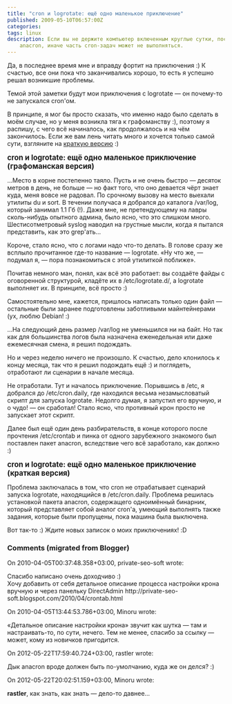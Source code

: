 ```yaml
---
title: "cron и logrotate: ещё одно маленькое приключение"
published: 2009-05-10T06:57:00Z
categories: 
tags: linux
description: Если вы не держите компьютер включенным круглые сутки, поставьте
    anacron, иначе часть cron-задач может не выполняться.
---
```


Да, в последнее время мне и вправду фортит на приключения :) К счастью, все они пока что заканчивались хорошо, то есть я успешно решал возникшие проблемы.

Темой этой заметки будут мои приключения с logrotate — он почему-то не запускался cron'ом.

В принципе, я мог бы просто сказать, что именно надо было сделать в моём случае, но у меня возникла тяга к графоманству :), поэтому я распишу, с чего всё начиналось, как продолжалось и на чём закончилось. Если же вам лень читать много и хочется только самой сути, взгляните на <a href='#short_version'>краткую версию</a> :)

<big><b>cron и logrotate: ещё одно маленькое приключение (графоманская версия)</b></big>

…Место в корне постепенно таяло. Пусть и не очень быстро — десяток метров в день, не больше — но факт того, что оно девается чёрт знает куда, меня вовсе не радовал. По срочному вызову на место выехали утилиты du и sort. В течении получаса я добрался до каталога /var/log, который занимал 1.1 Гб (!). Даже мне, не претендующему на лавры сколь-нибудь опытного админа, было ясно, что это слишком много. Шестисотметровый syslog наводил на грустные мысли, когда я пытался представить, как это grep'ать…

Короче, стало ясно, что с логами надо что-то делать. В голове сразу же всплыло прочитанное где-то название — logrotate. «Ну что же, — подумал я, — пора познакомиться с этой утилиткой поближе».

Почитав немного ман, понял, как всё это работает: вы создаёте файды с оговоренной структурой, кладёте их в /etc/logrotate.d/, а logrotate выполняет их. В принципе, всё просто :)

Самостоятельно мне, кажется, пришлось написать только один файл — остальные были заранее подготовлены заботливыми майнтейнерами (ух, люблю Debian! :)

…На следующий день размер /var/log не уменьшился ни на байт. Но так как для большинства логов была назначена еженедельная или даже ежемесячная смена, я решил подождать.

Но и через неделю ничего не произошло. К счастью, дело клонилось к концу месяца, так что я решил подождать ещё :) и поглядеть, отработают ли сценарии в начале месяца.

Не отработали. Тут и началось приключение. Порывшись в /etc, я добрался до /etc/cron.daily, где находился весьма незамысловатый скрипт для запуска logrotate. Недолго думая, я запустил его вручную, и о чудо! — он сработал! Стало ясно, что противный крон просто не запускает этот скрипт.

Далее был ещё один день разбирательств, в конце которого после прочтения /etc/crontab и пинка от одного зарубежного знакомого был поставлен пакет anacron, вследствие чего всё заработало, как должно :)


<a name='short_version'><big><b>cron и logrotate: ещё одно маленькое приключение (краткая версия)</b></big></a>

Проблема заключалась в том, что cron не отрабатывает сценарий запуска logrotate, находящийся в /etc/cron.daily. Проблема решилась установкой пакета anacron, содержащего одноимённый бинарник, который представляет собой аналог cron'а, умеющий выполнять также задания, которые были пропущены, пока машина была выключена.

Вот так-то :) Ждите новых записок о моих приключениях! :D

<h3 id='hakyll-convert-comments-title'>Comments (migrated from Blogger)</h3>
<div class='hakyll-convert-comment'>
<p class='hakyll-convert-comment-date'>On 2010-04-05T00:37:48.358+03:00, private-seo-soft wrote:</p>
<p class='hakyll-convert-comment-body'>
Спасибо написано очень доходчиво :)<br/>
Хочу добавить от себя детальное описание процесса настройки крона<br/>
вручную и через панельку DirectAdmin http://private-seo-soft.blogspot.com/2010/04/crontab.html
</p>
</div>

<div class='hakyll-convert-comment'>
<p class='hakyll-convert-comment-date'>On 2010-04-05T13:44:53.786+03:00, Minoru wrote:</p>
<p class='hakyll-convert-comment-body'>
«Детальное описание настройки крона» звучит как шутка — там и настраивать-то, по сути, нечего. Тем не менее, спасибо за ссылку — может, кому из новичков пригодится.
</p>
</div>

<div class='hakyll-convert-comment'>
<p class='hakyll-convert-comment-date'>On 2012-05-22T17:59:40.724+03:00, rastler wrote:</p>
<p class='hakyll-convert-comment-body'>
Дык anacron вроде должен быть по-умолчанию, куда же он делся? :)
</p>
</div>

<div class='hakyll-convert-comment'>
<p class='hakyll-convert-comment-date'>On 2012-05-22T20:02:51.159+03:00, Minoru wrote:</p>
<p class='hakyll-convert-comment-body'>
<b>rastler</b>, как знать, как знать — дело-то давнее…
</p>
</div>



